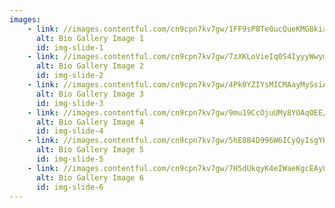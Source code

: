 ```yaml
---
images:
    - link: //images.contentful.com/cn9cpn7kv7gw/1FF9sP8Te0ucQueKMG8kia/367cac02e51c1c95014dcc04a21e365e/bio-background-1.jpg
      alt: Bio Gallery Image 1
      id: img-slide-1
    - link: //images.contentful.com/cn9cpn7kv7gw/7zXKLoVieIq0S4IyyyWwym/1f6b610bee5269c270ab163c2e8440b2/bio-background-2.jpg
      alt: Bio Gallery Image 2
      id: img-slide-2
    - link: //images.contentful.com/cn9cpn7kv7gw/4Pk0YZIYsMICMAayMySsiA/2ede54885ffeee62b02f95f6e4c03b0a/bio-background-3.jpg
      alt: Bio Gallery Image 3
      id: img-slide-3
    - link: //images.contentful.com/cn9cpn7kv7gw/9mu19CcOjuUMy8YOAqOEE/1a4eba7f06097ccacc1610298ac21ae8/bio-background-4.jpg
      alt: Bio Gallery Image 4
      id: img-slide-4
    - link: //images.contentful.com/cn9cpn7kv7gw/5hE8B4D996W6ICyQyIsgYK/4c2cec2b8d5e9b3a5b63523ff877ee31/bio-background-5.jpg
      alt: Bio Gallery Image 5
      id: img-slide-5
    - link: //images.contentful.com/cn9cpn7kv7gw/7H5dUkqyK4eIWaeKgcEAy8/8711725e6f7571b188d0277b34669fb5/bio-background-6.jpg
      alt: Bio Gallery Image 6
      id: img-slide-6
---
```

